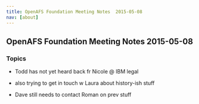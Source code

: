 ```yaml
---
title: OpenAFS Foundation Meeting Notes  2015-05-08
nav: [about]
---
```


## OpenAFS Foundation Meeting Notes  2015-05-08 ##

### Topics ###

* Todd has not yet heard back fr Nicole @ IBM legal

* also trying to get in touch w Laura about history-ish stuff

* Dave still needs to contact Roman on prev stuff
